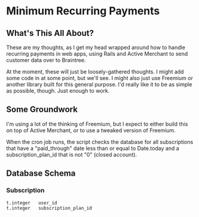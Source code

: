 # Minimum Recurring Payments

## What's This All About?

These are my thoughts, as I get my head wrapped around how to handle recurring payments in web apps, using Rails and Active Merchant to send customer data over to Braintree.

At the moment, these will just be loosely-gathered thoughts. I might add some code in at some point, but we'll see. I might also just use Freemium or another library built for this general purpose. I'd really like it to be as simple as possible, though. Just enough to work.

## Some Groundwork

I'm using a lot of the thinking of Freemium, but I expect to either build this on top of Active Merchant, or to use a tweaked version of Freemium.

When the cron job runs, the script checks the database for all subscriptions that have a "paid_through" date less than or equal to Date.today and a subscription_plan_id that is not "0" (closed account).


## Database Schema

### Subscription
    t.integer   user_id
    t.integer   subscription_plan_id
